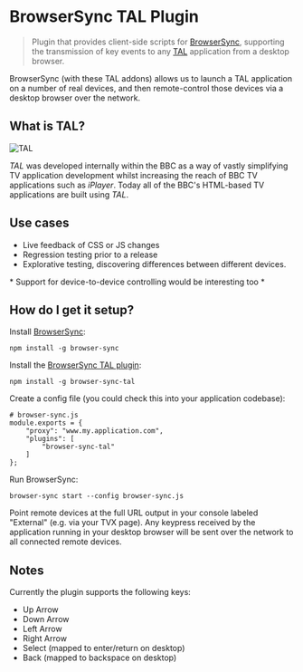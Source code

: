 # BrowserSync TAL Plugin

> Plugin that provides client-side scripts for [BrowserSync](http://www.browsersync.io/), supporting the transmission of
> key events to any [TAL](https://github.com/fmtvp/tal) application from a desktop browser.

BrowserSync (with these TAL addons) allows us to launch a TAL application on a number of real devices, and then remote-control those devices via a desktop browser over the network.

## What is TAL?

![TAL](http://fmtvp.github.com/tal/img/tal-logo-bw-small.jpg)

*TAL* was developed internally within the BBC as a way of vastly simplifying TV application development
whilst increasing the reach of BBC TV applications such as *iPlayer*. Today all of the BBC's HTML-based
TV applications are built using *TAL*.

## Use cases

* Live feedback of CSS or JS changes
* Regression testing prior to a release
* Explorative testing, discovering differences between different devices.

\* Support for device-to-device controlling would be interesting too *

## How do I get it setup?

Install [BrowserSync](http://www.browsersync.io/):

`npm install -g browser-sync`

Install the [BrowserSync TAL plugin](https://github.com/rosswilson/browser-sync-tal):

`npm install -g browser-sync-tal`

Create a config file (you could check this into your application codebase):

```
# browser-sync.js
module.exports = {
    "proxy": "www.my.application.com",
    "plugins": [
        "browser-sync-tal"
    ]
};
```

Run BrowserSync:

`browser-sync start --config browser-sync.js`

Point remote devices at the full URL output in your console labeled "External" (e.g. via your TVX page). Any keypress received by the application running in your desktop browser will be sent over the network to all connected remote devices.

## Notes

Currently the plugin supports the following keys:

* Up Arrow
* Down Arrow
* Left Arrow
* Right Arrow
* Select (mapped to enter/return on desktop)
* Back (mapped to backspace on desktop)

